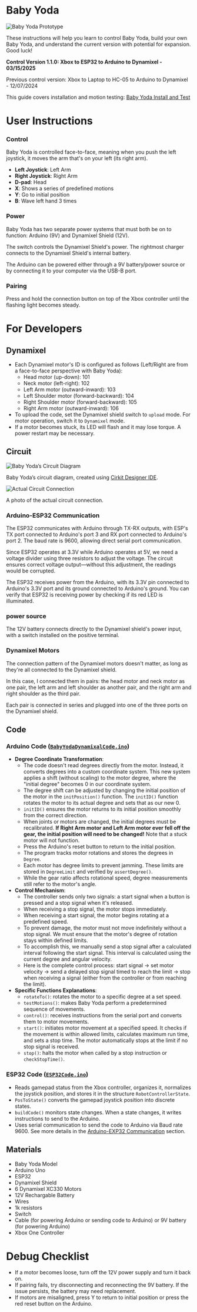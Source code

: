 # Baby Yoda

![Baby Yoda Prototype](./images/baby_yoda.jpg)

These instructions will help you learn to control Baby Yoda, build your own Baby Yoda, and understand the current version with potential for expansion. Good luck!

**Control Version 1.1.0: Xbox to ESP32 to Arduino to Dynamixel - 03/15/2025**

Previous control version: Xbox to Laptop to HC-05 to Arduino to Dynamixel - 12/07/2024

This guide covers installation and motion testing: [Baby Yoda Install and Test](https://youtu.be/v0qp3fYCByA)

# User Instructions

### Control

Baby Yoda is controlled face-to-face, meaning when you push the left joystick, it moves the arm that's on your left (its right arm).

-   **Left Joystick**: Left Arm
-   **Right Joystick**: Right Arm
-   **D-pad**: Head
-   **X**: Shows a series of predefined motions
-   **Y**: Go to initial position
-   **B**: Wave left hand 3 times

### Power

Baby Yoda has two separate power systems that must both be on to function: Arduino (9V) and Dynamixel Shield (12V).

The switch controls the Dynamixel Shield's power. The rightmost charger connects to the Dynamixel Shield's internal battery.

The Arduino can be powered either through a 9V battery/power source or by connecting it to your computer via the USB-B port.

### Pairing

Press and hold the connection button on top of the Xbox controller until the flashing light becomes steady.

# For Developers

## Dynamixel

-   Each Dynamixel motor's ID is configured as follows (Left/Right are from a face-to-face perspective with Baby Yoda):
    -   Head motor (up-down): 101
    -   Neck motor (left-right): 102
    -   Left Arm motor (outward-inward): 103
    -   Left Shoulder motor (forward-backward): 104
    -   Right Shoulder motor (forward-backward): 105
    -   Right Arm motor (outward-inward): 106
-   To upload the code, set the Dynamixel shield switch to `upload` mode. For motor operation, switch it to `Dynamixel` mode.
-   If a motor becomes stuck, its LED will flash and it may lose torque. A power restart may be necessary.

## Circuit

![Baby Yoda’s Circuit Diagram](./images/circuit_image.png)

Baby Yoda’s circuit diagram, created using [Cirkit Designer IDE](https://app.cirkitdesigner.com/project/733f7253-d2ce-4fde-950d-96555f7f8535).

![Actual Circuit Connection](./images/actual_circuit_connection.jpeg)

A photo of the actual circuit connection.

### Arduino-ESP32 Communication

The ESP32 communicates with Arduino through TX-RX outputs, with ESP's TX port connected to Arduino's port 3 and RX port connected to Arduino's port 2. The baud rate is 9600, allowing direct serial port communication.

Since ESP32 operates at 3.3V while Arduino operates at 5V, we need a voltage divider using three resistors to adjust the voltage. The circuit ensures correct voltage output—without this adjustment, the readings would be corrupted.

The ESP32 receives power from the Arduino, with its 3.3V pin connected to Arduino's 3.3V port and its ground connected to Arduino's ground. You can verify that ESP32 is receiving power by checking if its red LED is illuminated.

### power source

The 12V battery connects directly to the Dynamixel shield's power input, with a switch installed on the positive terminal.

### Dynamixel Motors

The connection pattern of the Dynamixel motors doesn't matter, as long as they're all connected to the Dynamixel shield.

In this case, I connected them in pairs: the head motor and neck motor as one pair, the left arm and left shoulder as another pair, and the right arm and right shoulder as the third pair.

Each pair is connected in series and plugged into one of the three ports on the Dynamixel shield.

## Code

### Arduino Code ([`BabyYodaDynamixalCode.ino`](https://github.com/lllx125/BabyYoda/blob/main/BabyYodaDynamixalCode/BabyYodaDynamixalCode.ino))

-   **Degree Coordinate Transformation**:
    -   The code doesn't read degrees directly from the motor. Instead, it converts degrees into a custom coordinate system. This new system applies a shift (without scaling) to the motor degree, where the "initial degree" becomes 0 in our coordinate system.
    -   The degree shift can be adjusted by changing the initial position of the motor in the `initPosition()` function. The `initID()` function rotates the motor to its actual degree and sets that as our new 0.
    -   `initID()` ensures the motor returns to its initial position smoothly from the correct direction.
    -   When joints or motors are changed, the initial degrees must be recalibrated. **If Right Arm motor and Left Arm motor ever fell off the gear, the initial position will need to be changed!** Note that a stuck motor will not function.
    -   Press the Arduino's reset button to return to the initial position.
    -   The program tracks motor rotations and stores the degrees in `Degree`.
    -   Each motor has degree limits to prevent jamming. These limits are stored in `DegreeLimit` and verified by `assertDegree()`.
    -   While the gear ratio affects rotational speed, degree measurements still refer to the motor's angle.
-   **Control Mechanism**:
    -   The controller sends only two signals: a start signal when a button is pressed and a stop signal when it's released.
    -   When receiving a stop signal, the motor stops immediately.
    -   When receiving a start signal, the motor begins rotating at a predefined speed.
    -   To prevent damage, the motor must not move indefinitely without a stop signal. We must ensure that the motor's degree of rotation stays within defined limits.
    -   To accomplish this, we manually send a stop signal after a calculated interval following the start signal. This interval is calculated using the current degree and angular velocity.
    -   Here is the complete control process: start signal → set motor velocity → send a delayed stop signal timed to reach the limit → stop when receiving a signal (either from the controller or from reaching the limit).
-   **Specific Functions Explanations**:
    -   `rotateTo()`: rotates the motor to a specific degree at a set speed.
    -   `testMotions()`: makes Baby Yoda perform a predetermined sequence of movements.
    -   `control()`: receives instructions from the serial port and converts them to motor movements.
    -   `start()`: initiates motor movement at a specified speed. It checks if the movement is within allowed limits, calculates maximum run time, and sets a stop time. The motor automatically stops at the limit if no stop signal is received.
    -   `stop()`: halts the motor when called by a stop instruction or `checkStopTime()`.

### ESP32 Code ([`ESP32Code.ino`](https://github.com/lllx125/BabyYoda/blob/main/ESP32Code/ESP32Code.ino))

-   Reads gamepad status from the Xbox controller, organizes it, normalizes the joystick position, and stores it in the structure `RobotControllerState`.
-   `PosToState()` converts the gamepad joystick position into discrete states.
-   `buildCode()` monitors state changes. When a state changes, it writes instructions to send to the Arduino.
-   Uses serial communication to send the code to Arduino via Baud rate 9600. See more details in the [Arduino-EXP32 Communication](https://www.notion.so/Baby-Yoda-1-1-0-1b75e61c54338094b3f0ef9f4c8e3898?pvs=21) section.

## **Materials**

-   Baby Yoda Model
-   Arduino Uno
-   ESP32
-   Dynamixel Shield
-   6 Dynamixel XC330 Motors
-   12V Rechargable Battery
-   Wires
-   1k resistors
-   Switch
-   Cable (for powering Arduino or sending code to Arduino) or 9V battery (for powering Arduino)
-   Xbox One Controller

# Debug Checklist

-   If a motor becomes loose, turn off the 12V power supply and turn it back on.
-   If pairing fails, try disconnecting and reconnecting the 9V battery. If the issue persists, the battery may need replacement.
-   If motors are misaligned, press Y to return to initial position or press the red reset button on the Arduino.
